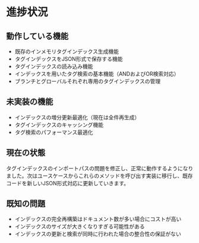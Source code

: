 # 進捗状況

## 動作している機能

- 既存のインメモリタグインデックス生成機能
- タグインデックスをJSON形式で保存する機能
- タグインデックスの読み込み機能
- インデックスを用いたタグ検索の基本機能（ANDおよびOR検索対応）
- ブランチとグローバルそれぞれ専用のタグインデックスの管理

## 未実装の機能

- インデックスの増分更新最適化（現在は全件再生成）
- タグインデックスのキャッシング機能
- タグ検索のパフォーマンス最適化

## 現在の状態

タグインデックスのインポートパスの問題を修正し、正常に動作するようになりました。次はユースケースからこれらのメソッドを呼び出す実装に移行し、既存コードを新しいJSON形式対応に更新していきます。

## 既知の問題

- インデックスの完全再構築はドキュメント数が多い場合にコストが高い
- インデックスのサイズが大きくなりすぎる可能性がある
- インデックスの更新と検索が同時に行われた場合の整合性の保証がない